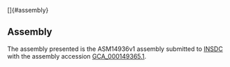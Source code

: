 []{#assembly}

Assembly
--------

The assembly presented is the ASM14936v1 assembly submitted to
[INSDC](http://www.insdc.org) with the assembly accession
[GCA\_000149365.1](http://www.ebi.ac.uk/ena/data/view/GCA_000149365.1).

